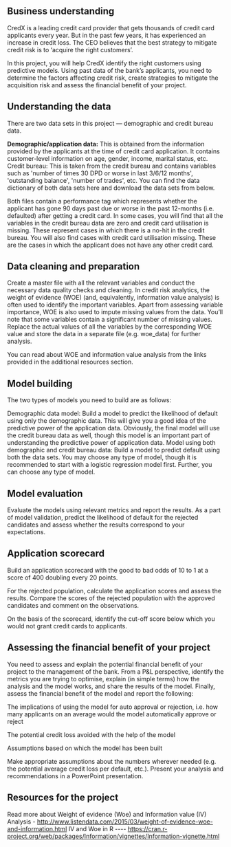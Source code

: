 ## Business understanding
CredX is a leading credit card provider that gets thousands of credit card applicants every year. But in the past few years, it has experienced an increase in credit loss. The CEO believes that the best strategy to mitigate credit risk is to ‘acquire the right customers’.

In this project, you will help CredX identify the right customers using predictive models. Using past data of the bank’s applicants, you need to determine the factors affecting credit risk, create strategies to mitigate the acquisition risk and assess the financial benefit of your project.   

 

## Understanding the data
There are two data sets in this project — demographic and credit bureau data.  

**Demographic/application data:** This is obtained from the information provided by the applicants at the time of credit card application. It contains customer-level information on age, gender, income, marital status, etc.
Credit bureau: This is taken from the credit bureau and contains variables such as 'number of times 30 DPD or worse in last 3/6/12 months', 'outstanding balance', 'number of trades', etc.
You can find the data dictionary of both data sets here and download the data sets from below. 

Both files contain a performance tag which represents whether the applicant has gone 90 days past due or worse in the past 12-months (i.e. defaulted) after getting a credit card.
In some cases, you will find that all the variables in the credit bureau data are zero and credit card utilisation is missing. These represent cases in which there is a no-hit in the credit bureau. You will also find cases with credit card utilisation missing. These are the cases in which the applicant does not have any other credit card.

 
## Data cleaning and preparation
Create a master file with all the relevant variables and conduct the necessary data quality checks and cleaning. In credit risk analytics, the weight of evidence (WOE) (and, equivalently, information value analysis) is often used to identify the important variables. Apart from assessing variable importance, WOE is also used to impute missing values from the data. You’ll note that some variables contain a significant number of missing values. Replace the actual values of all the variables by the corresponding WOE value and store the data in a separate file (e.g. woe_data) for further analysis.   


You can read about WOE and information value analysis from the links provided in the additional resources section.  


## Model building
The two types of models you need to build are as follows:

Demographic data model: Build a model to predict the likelihood of default using only the demographic data. This will give you a good idea of the predictive power of the application data. Obviously, the final model will use the credit bureau data as well, though this model is an important part of understanding the predictive power of application data.
Model using both demographic and credit bureau data: Build a model to predict default using both the data sets. You may choose any type of model, though it is recommended to start with a logistic regression model first. Further, you can choose any type of model.  

## Model evaluation
Evaluate the models using relevant metrics and report the results. As a part of model validation, predict the likelihood of default for the rejected candidates and assess whether the results correspond to your expectations. 

 

## Application scorecard
Build an application scorecard with the good to bad odds of 10 to 1 at a score of 400 doubling every 20 points.  

For the rejected population, calculate the application scores and assess the results. Compare the scores of the rejected population with the approved candidates and comment on the observations.

On the basis of the scorecard, identify the cut-off score below which you would not grant credit cards to applicants.
 

## Assessing the financial benefit of your project
You need to assess and explain the potential financial benefit of your project to the management of the bank. From a P&L perspective, identify the metrics you are trying to optimise, explain (in simple terms) how the analysis and the model works, and share the results of the model. Finally, assess the financial benefit of the model and report the following:

The implications of using the model for auto approval or rejection, i.e. how many applicants on an average would the model automatically approve or reject

The potential credit loss avoided with the help of the model

Assumptions based on which the model has been built 

Make appropriate assumptions about the numbers wherever needed (e.g. the potential average credit loss per default, etc.). Present your analysis and recommendations in a PowerPoint presentation.  


## Resources for the project

Read more about Weight of evidence (Woe) and Information value (IV) Analysis - http://www.listendata.com/2015/03/weight-of-evidence-woe-and-information.html
IV and Woe in R ---- https://cran.r-project.org/web/packages/Information/vignettes/Information-vignette.html
